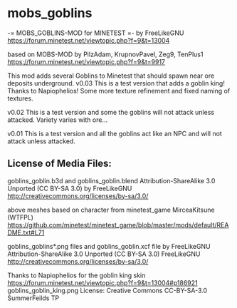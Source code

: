 # mobs_goblins

-= MOBS_GOBLINS-MOD for MINETEST =-
by FreeLikeGNU
https://forum.minetest.net/viewtopic.php?f=9&t=13004

based on MOBS-MOD by PilzAdam, KrupnovPavel, Zeg9, TenPlus1
https://forum.minetest.net/viewtopic.php?f=9&t=9917

This mod adds several Goblins to Minetest that should spawn near ore deposits underground.
v0.03 This is a test version that adds a goblin king! Thanks to Napiophelios!  Some more texture refinement and fixed naming of textures.

v0.02 This is a test version and some the goblins will not attack unless attacked. Variety varies with ore...

v0.01 This is a test version and all the goblins act like an NPC and will not attack unless attacked.


License of Media Files:
---------------------------------------
goblins_goblin.b3d and goblins_goblin.blend
Attribution-ShareAlike 3.0 Unported (CC BY-SA 3.0) by FreeLikeGNU
http://creativecommons.org/licenses/by-sa/3.0/

above meshes based on character from minetest_game
MirceaKitsune (WTFPL)
https://github.com/minetest/minetest_game/blob/master/mods/default/README.txt#L71

goblins_goblins*.png files and goblins_goblin.xcf file by FreeLikeGNU
Attribution-ShareAlike 3.0 Unported (CC BY-SA 3.0) FreeLikeGNU
http://creativecommons.org/licenses/by-sa/3.0/

Thanks to Napiophelios for the goblin king skin
https://forum.minetest.net/viewtopic.php?f=9&t=13004#p186921
goblins_goblin_king.png
License: Creative Commons CC-BY-SA-3.0 SummerFeilds TP
    